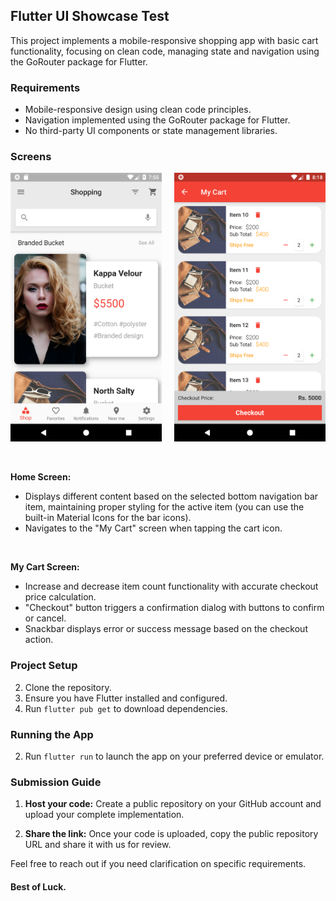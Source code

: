 
## Flutter UI Showcase Test

This project implements a mobile-responsive shopping app with basic cart functionality, focusing on clean code, managing state and navigation using the GoRouter package for Flutter.

### Requirements

-   Mobile-responsive design using clean code principles.
-   Navigation implemented using the GoRouter package for Flutter.
-   No third-party UI components or state management libraries.

### Screens



<div style="display: flex; justify-content: space-between;">
  <img src="github_images/home_screen.png" alt="home_screen" style="width: 48%;">
  <img src="github_images/cart_screen.png" alt="cart_screen" style="width: 48%;">
</div>


<br>
<br>

**Home Screen:**

-   Displays different content based on the selected bottom navigation bar item, maintaining proper styling for the active item (you can use the built-in Material Icons for the bar icons).
-   Navigates to the "My Cart" screen when tapping the cart icon.

<br>

**My Cart Screen:**

-   Increase and decrease item count functionality with accurate checkout price calculation.
-   "Checkout" button triggers a confirmation dialog with buttons to confirm or cancel.
-   Snackbar displays error or success message based on the checkout action.

### Project Setup

2.  Clone the repository.
4.  Ensure you have Flutter installed and configured.
6.  Run `flutter pub get` to download dependencies.

### Running the App

2.  Run `flutter run` to launch the app on your preferred device or emulator.

### Submission Guide 

1. **Host your code:** Create a public repository on your GitHub account and upload your complete implementation.

2. **Share the link:** Once your code is uploaded, copy the public repository URL and share it with us for review.


Feel free to reach out if you need clarification on specific requirements.

#### Best of Luck.
